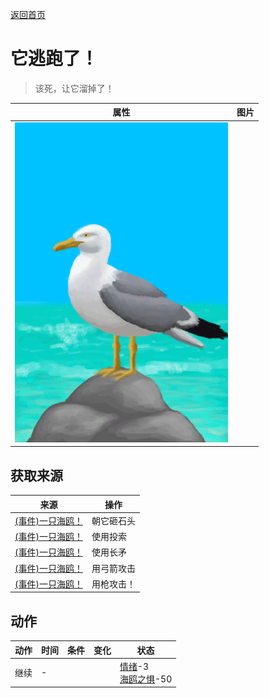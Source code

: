 [返回首页](index.md)  
# 它逃跑了！  
> 该死，让它溜掉了！  
  
  属性  |   图片   
 ----  |  ----:   
   |  ![](Sprite/Seagull.png)   
  
## 获取来源  
来源  |  操作  
----  |  ----  
[(事件)一只海鸥！](Event_SeagullFight.md)  |  朝它砸石头  
[(事件)一只海鸥！](Event_SeagullFight.md)  |  使用投索  
[(事件)一只海鸥！](Event_SeagullFight.md)  |  使用长矛  
[(事件)一只海鸥！](Event_SeagullFight.md)  |  用弓箭攻击  
[(事件)一只海鸥！](Event_SeagullFight.md)  |  用枪攻击！  
## 动作  
动作  |  时间  |  条件  |  变化  |  状态  
----  |  ----  |  ----  |  ----  |  ----  
继续  |  -  |    |    |  [情绪](Morale.md)-3<br>[海鸥之惧](SeagullFear.md)-50  
